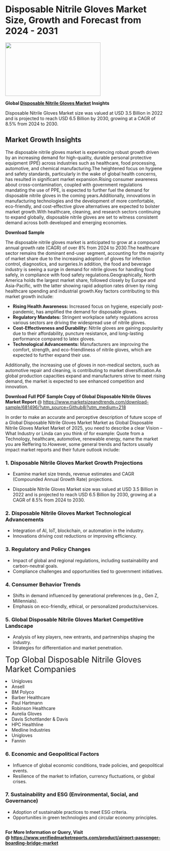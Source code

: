<H1>Disposable Nitrile Gloves Market Size, Growth and Forecast from 2024 - 2031</H1><img class="aligncenter size-medium wp-image-584254" src="https://thirdeyenews.in/wp-content/uploads/2024/09/Global-Market-Research-300x168.jpeg" alt="" width="300" height="168" /><p><strong>Global&nbsp;<a href="https://www.marketsizeandtrends.com/download-sample/681496/?utm_source=Github8j?utm_medium=218">Disposable Nitrile Gloves Market</a> Insights</strong></p><p>Disposable Nitrile Gloves Market size was valued at USD 3.5 Billion in 2022 and is projected to reach USD 6.5 Billion by 2030, growing at a CAGR of 8.5% from 2024 to 2030.</p><p><h2>Market Growth Insights</h2> <p>The disposable nitrile gloves market is experiencing robust growth driven by an increasing demand for high-quality, durable personal protective equipment (PPE) across industries such as healthcare, food processing, automotive, and chemical manufacturing.The heightened focus on hygiene and safety standards, particularly in the wake of global health concerns, has resulted in significant market expansion.Rising consumer awareness about cross-contamination, coupled with government regulations mandating the use of PPE, is expected to further fuel the demand for disposable nitrile gloves in the coming years.Additionally, innovations in manufacturing technologies and the development of more comfortable, eco-friendly, and cost-effective glove alternatives are expected to bolster market growth.With healthcare, cleaning, and research sectors continuing to expand globally, disposable nitrile gloves are set to witness consistent demand across both developed and emerging economies.</p> <p><strong>Download Sample</strong></p> <p>The disposable nitrile gloves market is anticipated to grow at a compound annual growth rate (CAGR) of over 8% from 2024 to 2030.The healthcare sector remains the dominant end-user segment, accounting for the majority of market share due to the increasing adoption of gloves for infection control, diagnostics, and surgeries.In addition, the food and beverage industry is seeing a surge in demand for nitrile gloves for handling food safely, in compliance with food safety regulations.Geographically, North America holds the largest market share, followed closely by Europe and Asia-Pacific, with the latter showing rapid adoption rates driven by rising healthcare spending and industrial growth.Key factors contributing to this market growth include: <ul> <li><strong>Rising Health Awareness:</strong> Increased focus on hygiene, especially post-pandemic, has amplified the demand for disposable gloves.</li> <li><strong>Regulatory Mandates:</strong> Stringent workplace safety regulations across various sectors are driving the widespread use of nitrile gloves.</li> <li><strong>Cost-Effectiveness and Durability:</strong> Nitrile gloves are gaining popularity due to their affordability, puncture resistance, and long-lasting performance compared to latex gloves.</li> <li><strong>Technological Advancements:</strong> Manufacturers are improving the comfort, strength, and eco-friendliness of nitrile gloves, which are expected to further expand their use.</li> </ul> <p>Additionally, the increasing use of gloves in non-medical sectors, such as automotive repair and cleaning, is contributing to market diversification.As global production capacities expand and manufacturers strive to meet rising demand, the market is expected to see enhanced competition and innovation.</p> <p><span class=""><strong>Download Full PDF Sample Copy of Global Disposable Nitrile Gloves Market Report</strong> @ <a href="https://www.marketsizeandtrends.com/download-sample/681496/?utm_source=Github8j?utm_medium=218" target="_blank">https://www.marketsizeandtrends.com/download-sample/681496/?utm_source=Github8j?utm_medium=218</a></span></p><p>In order to make an accurate and perceptive description of future scope of a Global&nbsp;Disposable Nitrile Gloves Market Market as Global&nbsp;Disposable Nitrile Gloves Market Market of 2025, you need to describe a clear Vision &ndash; What Industry or Linda can you think of for example: Quote from a Technology, healthcare, automotive, renewable energy, name the market you are Reffering to.However, some general trends and factors usually impact market reports and their future outlook include:</p><h3>1.&nbsp;<strong>Disposable Nitrile Gloves Market Growth Projections</strong></h3><ul><li>Examine market size trends, revenue estimates and CAGR (Compounded Annual Growth Rate) projections.</li><li><p>Disposable Nitrile Gloves Market size was valued at USD 3.5 Billion in 2022 and is projected to reach USD 6.5 Billion by 2030, growing at a CAGR of 8.5% from 2024 to 2030.</p></li></ul><h3>2.&nbsp;<strong>Disposable Nitrile Gloves Market Technological Advancements</strong></h3><ul><li>Integration of AI, IoT, blockchain, or automation in the industry.</li><li>Innovations driving cost reductions or improving efficiency.</li></ul><h3>3.&nbsp;<strong>Regulatory and Policy Changes</strong></h3><ul><li>Impact of global and regional regulations, including sustainability and carbon-neutral goals.</li><li>Compliance challenges and opportunities tied to government initiatives.</li></ul><h3>4.&nbsp;<strong>Consumer Behavior Trends</strong></h3><ul><li>Shifts in demand influenced by generational preferences (e.g., Gen Z, Millennials).</li><li>Emphasis on eco-friendly, ethical, or personalized products/services.</li></ul><h3>5.&nbsp;<strong>Global Disposable Nitrile Gloves Market Competitive Landscape</strong></h3><ul><li>Analysis of key players, new entrants, and partnerships shaping the industry.</li><li>Strategies for differentiation and market penetration.</li></ul><p data-pm-slice="1 1 []"><span style="color: inherit; font-family: inherit; font-size: 25px;">Top Global Disposable Nitrile Gloves Market Companies</span></p><div class="" data-test-id=""><p><li>Unigloves</li><li> Ansell</li><li> BM Polyco</li><li> Barber Healthcare</li><li> Paul Hartmann</li><li> Robinson Healthcare</li><li> Aurelia Gloves</li><li> Davis Schottlander & Davis</li><li> HPC Healthline</li><li> Medline Industries</li><li> Unigloves</li><li> Fannin</li></p></div><h3>6.&nbsp;<strong>Economic and Geopolitical Factors</strong></h3><ul><li>Influence of global economic conditions, trade policies, and geopolitical events.</li><li>Resilience of the market to inflation, currency fluctuations, or global crises.</li></ul><h3>7.&nbsp;<strong>Sustainability and ESG (Environmental, Social, and Governance)</strong></h3><ul><li>Adoption of sustainable practices to meet ESG criteria.</li><li>Opportunities in green technologies and circular economy principles.</li></ul><h2><strong style="font-size: 14px;">For More Information or Query, Visit @&nbsp;</strong><a style="background-color: #ffffff; font-size: 14px;" href="https://www.marketsizeandtrends.com/report/disposable-nitrile-gloves-market/" target="_blank">https://www.verifiedmarketreports.com/product/airport-passenger-boarding-bridge-market</a></h2>